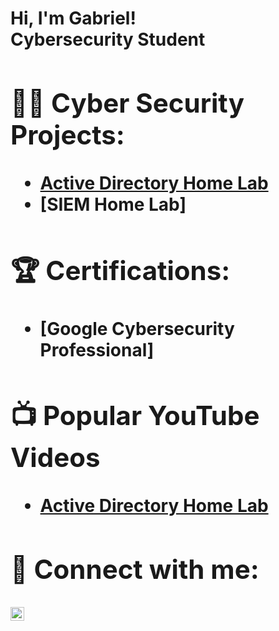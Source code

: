 <h1>Hi, I'm Gabriel! <br/><ahref="linkedin.com/in/gabriel-macias-238081232">Cybersecurity Student</a> 

<h2>👨‍💻 Cyber Security Projects:</h2>

  - [Active Directory Home Lab](https://github.com/GMacias0307/ActiveDirectoryLab)
  - [SIEM Home Lab]

<h2>🏆 Certifications:</h2>

- [Google Cybersecurity Professional]

<h2>📺 Popular YouTube Videos</h2>

- [Active Directory Home Lab](https://www.youtube.com/watch?v=a83ASGn_V_s)
  
<h2> 🤳 Connect with me:</h2>

[<img align="left" alt="JoshMadakor | LinkedIn" width="22px" src="https://cdn.jsdelivr.net/npm/simple-icons@v3/icons/linkedin.svg" />][linkedin]


[linkedin]: linkedin.com/in/gabriel-macias-238081232

<!--
**joshmadakor1/joshmadakor1** is a ✨ _special_ ✨ repository because its `README.md` (this file) appears on your GitHub profile.

Here are some ideas to get you started:

- 🔭 I’m currently working on ...
- 🌱 I’m currently learning ...
- 👯 I’m looking to collaborate on ...
- 🤔 I’m looking for help with ...
- 💬 Ask me about ...
- 📫 How to reach me: ...
- 😄 Pronouns: ...
- ⚡ Fun fact: ...
-->
